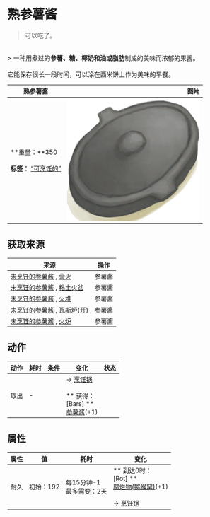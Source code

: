 # 熟参薯酱  
> 可以吃了。  
<br>  
> 一种用煮过的<b>参薯、糖、椰奶和油或脂肪</b>制成的美味而浓郁的果酱。<br><br>它能保存很长一段时间，可以涂在西米饼上作为美味的早餐。  
  
  熟参薯酱  |   图片   
 ----  |  ----:   
 **重量：**350<br><br>**标签：**	[“可烹饪的”](tag_Cookable.md)  |  <img decoding="async" src="Sprite/CookingPotClosed.png" href="a.md" style="max-width:300px;max-height:300px;">   
  
## 获取来源  
来源  |  操作  
----  |  ----  
[未烹饪的参薯酱](YamJamUncooked.md) , [营火](Campfire.md)  |  参薯酱  
[未烹饪的参薯酱](YamJamUncooked.md) , [粘土火盆](ClayFirePit.md)  |  参薯酱  
[未烹饪的参薯酱](YamJamUncooked.md) , [火堆](Fire.md)  |  参薯酱  
[未烹饪的参薯酱](YamJamUncooked.md) , [瓦斯炉(开)](GasCookerOn.md)  |  参薯酱  
[未烹饪的参薯酱](YamJamUncooked.md) , [火炉](Stove.md)  |  参薯酱  
## 动作  
动作  |  耗时  |  条件  |  变化  |  状态  
----  |  ----  |  ----  |  ----  |  ----  
取出<br>  |  -  |    |  → [烹饪锅](CookingPot.md)<br><br>** 获得： **<br>** [Bars] **<br>  [参薯酱](YamJam.md)(+1)<br>  |    
## 属性   
属性  |  值  |  耗时  |  变化  
----  |  ----  |  ----  |  ----  
耐久  |  初始：192  |  每15分钟-1<br>最多需要：2天  |  ** 到达0时： **<br>** [Rot] **<br>  [腐烂物(猕猴窝)](RottenRemains.md)(+1)<br><br>→ [烹饪锅](CookingPot.md)  
